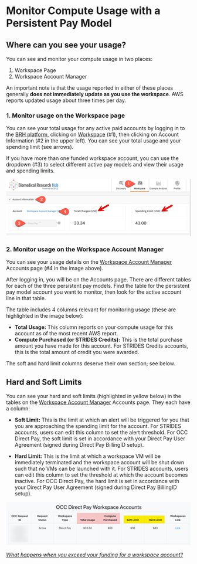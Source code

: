 # **Monitor Compute Usage with a Persistent Pay Model**

## Where can you see your usage?

You can see and monitor your compute usage in two places:

1. Workspace Page
2. Workspace Account Manager

An important note is that the usage reported in either of these places generally **does not immediately update as you use the workspace**. AWS reports updated usage about three times per day.

### 1. Monitor usage on the **Workspace page**

You can see your total usage for any active paid accounts by logging in to the [BRH platform][BRH Platform], clicking on [Workspace][BRH Workspace] (#1), then clicking on Account Information (#2 in the upper left). You can see your total usage and your spending limit (see arrows).

If you have more than one funded workspace account, you can use the dropdown (#3) to select different active pay models and view their usage and spending limits.

![Monitor your workspace compute usage with information on the Workspace page.][img monitor wkspc pg]

### 2. Monitor usage on the **Workspace Account Manager**

You can see your usage details on the [Workspace Account Manager][Wksp account mgr] Accounts page (#4 in the image above).

After logging in, you will be on the Accounts page. There are different tables for each of the three persistent pay models. Find the table for the persistent pay model account you want to monitor, then look for the active account line in that table.

The table includes 4 columns relevant for monitoring usage (these are highlighted in the image below):

* **Total Usage:** This column reports on your compute usage for this account as of the most recent AWS report.
* **Compute Purchased (or STRIDES Credits):** This is the total purchase amount you have made for this account. For STRIDES Credits accounts, this is the total amount of credit you were awarded.

The soft and hard limit columns deserve their own section; see below.

## Hard and Soft Limits

You can see your hard and soft limits (highlighted in yellow below) in the tables on the [Workspace Account Manager][Wksp account mgr] Accounts page. They each have a column:

* **Soft Limit:** This is the limit at which an alert will be triggered for you that you are approaching the spending limit for the account. For STRIDES accounts, users can edit this column to set the alert threshold. For OCC Direct Pay, the soft limit is set in accordance with your Direct Pay User Agreement (signed during Direct Pay BillingID setup).

* **Hard Limit:** This is the limit at which a workspace VM will be immediately terminated and the workspace account will be shut down such that no VMs can be launched with it. For STRIDES accounts, users can edit this column to set the threshold at which the account becomes inactive. For OCC Direct Pay, the hard limit is set in accordance with your Direct Pay User Agreement (signed during Direct Pay BillingID setup).

![Monitor your workspace compute usage, and see your hard and soft limits, on the Workspace Account Manager.][img monitor wkspc acct mgr]

[*What happens when you exceed your funding for a workspace account?*][Exceed funding]

<!-- Images -->
[img BRH Admin Portal]: ./img/brh-portal-login.png
[img BRH logo]: ./img/brh-logo.png
[img monitor wkspc pg]: ./img/monitor-workspace-pg.png
[img monitor wkspc acct mgr]: ./img/monitor-workspace-acct-mgr.png


<!-- Links -->
[BRH Discovery]: https://brh.data-commons.org/discovery
[BRH login]: https://brh.data-commons.org/login
[BRH Platform]: https://brh.data-commons.org/
[BRH Workspace Acct Mgr]: https://brh-portal.org/
[BRH Workspace]: https://brhstaging.data-commons.org/workspace
[Data Availability Options]: https://brh.data-commons.org/dashboard/Public/index.html#DataAvailabilityOptions
[Discovery page]: 08-discovery_page.md
[Download Data Files into a Workspace with the Python SDK]: https://brh.data-commons.org/dashboard/Public/index.html#OpeninWorkspacefromDiscovery
[Download data files]: https://brh.data-commons.org/dashboard/Public/index.html#DownloadingDataFiles
[eRA]: https://era.nih.gov/
[Find Study Metadata]: https://brh.data-commons.org/dashboard/Public/index.html#FindStudyMetadata
[Gen3.org]: https://gen3.org/
[GitHub]: https://docs.github.com/en
[Jupyter]: https://jupyter.org/
[Login page]: 06-loginoverview.md
[OCC processing stages]: https://payments.occ-data.org/processing-stages/
[pd link]: https://uc-cdis.github.io/BRH-documentation/09-workspace_page/#guideline-to-get-started-in-workspaces
[Register for workspaces]: 05-workspace_registration.md
[Request study access]: 07-how_to_check_request_access.md
[STRIDES]: https://datascience.nih.gov/strides
[Exceed funding]: 16-usage_exceeds_funding.md
[Workspaces page]: 09-workspace_page.md
[BRH wksp access req form]: https://brh.data-commons.org/workspace/request-access
[Wksp account mgr]: https://brh-portal.org/
[Req new wksp]: https://brh-portal.org/request-workspace
[OCC Payment Portal]: https://payments.occ-data.org/
[Payment Portal Profile]: https://payments.occ-data.org/profile/
[OCC Request BillingID]: https://payments.occ-data.org/request-billingid/
